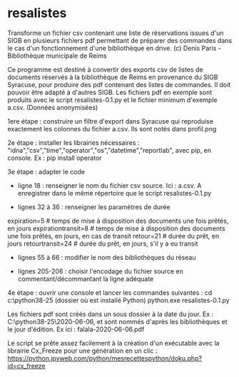 # resalistes
Transforme un fichier csv contenant une liste de réservations issues d'un SIGB en plusieurs fichiers pdf permettant de préparer des commandes dans le cas d'un fonctionnement d'une bibliothèque en drive. (c) Denis Paris - Bibliothèque municipale de Reims


Ce programme est destiné à convertir des exports csv de listes de documents réservés à la bibliothèque de Reims en provenance du SIGB Syracuse, pour produire des pdf contenant des listes de commandes. Il doit pouvoir être adapté à d'autres SIGB. Les fichiers pdf en exemple sont produits avec le script resalistes-0.1.py et le fichier minimum d'exemple a.csv. (Données anonymisées)

1ere étape : construire un filtre d'export dans Syracuse qui reproduise exactement les colonnes du fichier a.csv. Ils sont notés dans profil.png

2e étape : installer les librairies nécessaires : "idna","csv","time","operator","os","datetime","reportlab", avec pip, en console.
Ex : pip install operator 

3e étape : adapter le code
- ligne 18 : renseigner le nom du fichier csv source. Ici : a.csv. A enregistrer dans le même répertoire que le script resalistes-0.1.py

- lignes 32 à 36 : renseigner les paramètres de durée

expiration=5 # temps de mise à disposition des documents une fois prêtés, en jours
expirationtransit=8 # temps de mise à disposition des documents une fois prêtés, en jours, en cas de transit
retour=21 # durée du prêt, en jours
retourtransit=24 # durée du prêt, en jours, s'il y a eu transit

- lignes 55 à 66 : modifier le nom des bibliothèques du réseau

- lignes 205-206 : choisir l'encodage du fichier source en commentant/décommantant la ligne adéquate

4e étape : ouvrir une console et lancer les commandes suivantes :
cd c:\python38-25 (dossier où est installé Python)
python.exe resalistes-0.1.py

Les fichiers pdf sont créés dans un sous dossier à la date du jour. Ex : C:\python38-25\2020-06-06, et sont nommés d'après les bibliothèques et le jour d'édition. Ex ici : falala-2020-06-06.pdf

Le script se prête assez facilement à la création d'un exécutable avec la librairie Cx_Freeze pour une génération en un clic :
https://python.jpvweb.com/python/mesrecettespython/doku.php?id=cx_freeze


